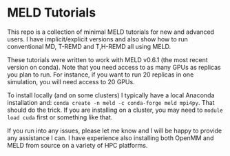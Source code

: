 # MELD Tutorials
This repo is a collection of minimal MELD tutorials for new and advanced users. I have implicit/explicit versions and also show how to run conventional MD, T-REMD and T,H-REMD all using MELD.

These tutorials were written to work with MELD v0.6.1 (the most recent version on conda). Note that you need access to as many GPUs as replicas you plan to run. For instance, if you want to run 20 replicas in one simulation, you will need access to 20 GPUs.

To install locally (and on some clusters) I typically have a local Anaconda installation and: `conda create -n meld -c conda-forge meld mpi4py`. That should do the trick. If you are installing on a cluster, you may need to `module load cuda` first or something like that.

If you run into any issues, please let me know and I will be happy to provide any assistance I can. I have experience also installing both OpenMM and MELD from source on a variety of HPC platforms.
